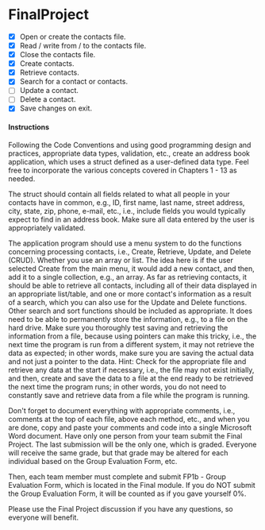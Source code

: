 # FinalProject

- [x] Open or create the contacts file.
- [x] Read / write from / to the contacts file.
- [x] Close the contacts file.
- [x] Create contacts.
- [x] Retrieve contacts.
- [x] Search for a contact or contacts.
- [ ] Update a contact.
- [ ] Delete a contact.
- [x] Save changes on exit.

#### Instructions
Following the Code Conventions and using good programming design and practices, appropriate data types, validation, etc., create an address book application, which uses a struct defined as a user-defined data type. Feel free to incorporate the various concepts covered in Chapters 1 - 13 as needed.

The struct should contain all fields related to what all people in your contacts have in common, e.g., ID, first name, last name, street address, city, state, zip, phone, e-mail, etc., i.e., include fields you would typically expect to find in an address book. Make sure all data entered by the user is appropriately validated.

The application program should use a menu system to do the functions concerning processing contacts, i.e., Create, Retrieve, Update, and Delete (CRUD). Whether you use an array or list. The idea here is if the user selected Create from the main menu, it would add a new contact, and then, add it to a single collection, e.g., an array. As far as retrieving contacts, it should be able to retrieve all contacts, including all of their data displayed in an appropriate list/table, and one or more contact's information as a result of a search, which you can also use for the Update and Delete functions. Other search and sort functions should be included as appropriate. It does need to be able to permanently store the information, e.g., to a file on the hard drive. Make sure you thoroughly test saving and retrieving the information from a file, because using pointers can make this tricky, i.e., the next time the program is run from a different system, it may not retrieve the data as expected; in other words, make sure you are saving the actual data and not just a pointer to the data. Hint: Check for the appropriate file and retrieve any data at the start if necessary, i.e., the file may not exist initially, and then, create and save the data to a file at the end ready to be retrieved the next time the program runs; in other words, you do not need to constantly save and retrieve data from a file while the program is running.

Don't forget to document everything with appropriate comments, i.e., comments at the top of each file, above each method, etc., and when you are done, copy and paste your comments and code into a single Microsoft Word document. Have only one person from your team submit the Final Project. The last submission will be the only one, which is graded. Everyone will receive the same grade, but that grade may be altered for each individual based on the Group Evaluation Form, etc.

Then, each team member must complete and submit FP1b - Group Evaluation Form, which is located in the Final module. If you do NOT submit the Group Evaluation Form, it will be counted as if you gave yourself 0%.

Please use the Final Project discussion if you have any questions, so everyone will benefit.
